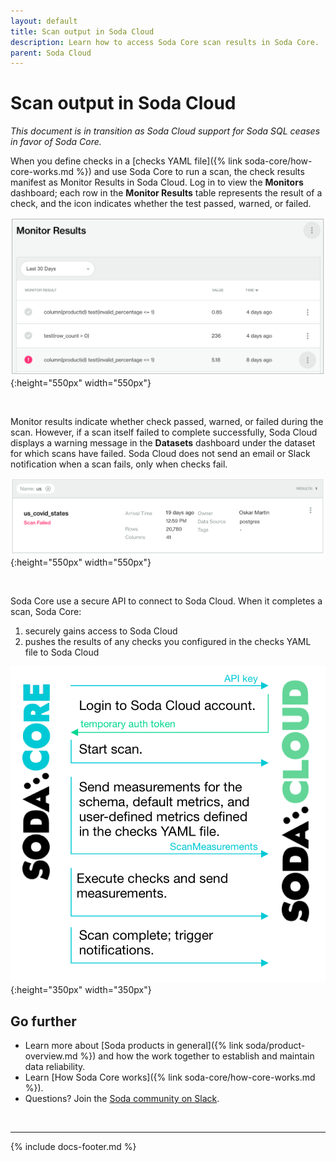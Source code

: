 ```yaml
---
layout: default
title: Scan output in Soda Cloud
description: Learn how to access Soda Core scan results in Soda Core.
parent: Soda Cloud
---
```


# Scan output in Soda Cloud

*This document is in transition as Soda Cloud support for Soda SQL ceases in favor of Soda Core.*

When you define checks in a [checks YAML file]({% link soda-core/how-core-works.md %}) and use Soda Core to run a scan, the check results manifest as Monitor Results in Soda Cloud. Log in to view the **Monitors** dashboard; each row in the **Monitor Results** table represents the result of a check, and the icon indicates whether the test passed, warned, or failed.

![monitor-results](/assets/images/monitor-results.png){:height="550px" width="550px"}

<br />

Monitor results indicate whether check passed, warned, or failed during the scan. However, if a scan itself failed to complete successfully, Soda Cloud displays a warning message in the **Datasets** dashboard under the dataset for which scans have failed. Soda Cloud does not send an email or Slack notification when a scan fails, only when checks fail.

![scan-failed](/assets/images/scan-failed.png){:height="550px" width="550px"}

<br />

Soda Core use a secure API to connect to Soda Cloud. When it completes a scan, Soda Core:
1. securely gains access to Soda Cloud
2. pushes the results of any checks you configured in the checks YAML file to Soda Cloud

![scan-with-cloud](/assets/images/scan-with-cloud.png){:height="350px" width="350px"}


## Go further

* Learn more about [Soda products in general]({% link soda/product-overview.md %}) and how the work together to establish and maintain data reliability.
* Learn [How Soda Core works]({% link soda-core/how-core-works.md %}).
* Questions? Join the <a href="http://community.soda.io/slack" target="_blank"> Soda community on Slack</a>.
<br />

---
{% include docs-footer.md %}